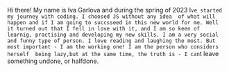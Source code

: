 Hi there!
My name is Iva Garlova and during the spring of 2023 I`ve started my journey with coding.
I choosed JS without any idea  of what will happen and if I am going to succsseed in this new world for me. Well it turned out that I fell in love with it, and I am so keen of learnig, practising and developing my new skills.
I am a very social and funny type of person.
I love reading and laughing the most.
But most important - I am the working one! I am the person who considers herself  being lazy,but at the same time, the truth is - I can`t leave something undone, or halfdone.
